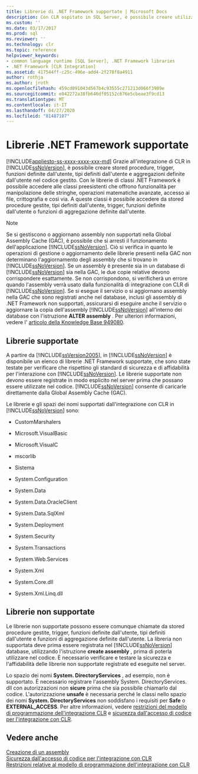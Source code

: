 ```yaml
---
title: Librerie di .NET Framework supportate | Microsoft Docs
description: Con CLR ospitato in SQL Server, è possibile creare utilizzando le librerie di classi .NET Framework supportate e le librerie non supportate registrate con un database.
ms.custom: ''
ms.date: 03/17/2017
ms.prod: sql
ms.reviewer: ''
ms.technology: clr
ms.topic: reference
helpviewer_keywords:
- common language runtime [SQL Server], .NET Framework libraries
- .NET Framework [CLR Integration]
ms.assetid: 417544ff-c25c-496e-add4-2f278f8a4911
author: rothja
ms.author: jroth
ms.openlocfilehash: 459cd091043d567b4c93555c271213d066f3989e
ms.sourcegitcommit: e042272a38fb646df05152c676e5cbeae3f9cd13
ms.translationtype: MT
ms.contentlocale: it-IT
ms.lasthandoff: 04/27/2020
ms.locfileid: "81487107"
---
```

# <a name="supported-net-framework-libraries"></a>Librerie .NET Framework supportate
[!INCLUDE[appliesto-ss-xxxx-xxxx-xxx-md](../../../includes/appliesto-ss-xxxx-xxxx-xxx-md.md)]
  Grazie all'integrazione di CLR in [!INCLUDE[ssNoVersion](../../../includes/ssnoversion-md.md)], è possibile creare stored procedure, trigger, funzioni definite dall'utente, tipi definiti dall'utente e aggregazioni definite dall'utente nel codice gestito. Con le librerie di classi .NET Framework è possibile accedere alle classi preesistenti che offrono funzionalità per manipolazione delle stringhe, operazioni matematiche avanzate, accesso ai file, crittografia e così via. A queste classi è possibile accedere da stored procedure gestite, tipi definiti dall'utente, trigger, funzioni definite dall'utente o funzioni di aggregazione definite dall'utente.  
  
> [!NOTE]  
>  Se si gestiscono o aggiornano assembly non supportati nella Global Assembly Cache (GAC), è possibile che si arresti il funzionamento dell'applicazione [!INCLUDE[ssNoVersion](../../../includes/ssnoversion-md.md)]. Ciò si verifica in quanto le operazioni di gestione o aggiornamento delle librerie presenti nella GAC non determinano l'aggiornamento degli assembly che si trovano in [!INCLUDE[ssNoVersion](../../../includes/ssnoversion-md.md)]. Se un assembly è presente sia in un database di [!INCLUDE[ssNoVersion](../../../includes/ssnoversion-md.md)] sia nella GAC, le due copie relative devono corrispondere esattamente. Se non corrispondono, si verificherà un errore quando l'assembly verrà usato dalla funzionalità di integrazione con CLR di [!INCLUDE[ssNoVersion](../../../includes/ssnoversion-md.md)]. Se si esegue il servizio o si aggiornano assembly nella GAC che sono registrati anche nel database, inclusi gli assembly di .NET Framework non supportati, assicurarsi di eseguire anche il servizio o aggiornare la copia dell'assembly [!INCLUDE[ssNoVersion](../../../includes/ssnoversion-md.md)] all'interno dei database con l'istruzione **ALTER assembly** . Per ulteriori informazioni, vedere l' [articolo della Knowledge Base 949080](https://support.microsoft.com/kb/949080).  
  
## <a name="supported-libraries"></a>Librerie supportate  
 A partire da [!INCLUDE[ssVersion2005](../../../includes/ssversion2005-md.md)], in [!INCLUDE[ssNoVersion](../../../includes/ssnoversion-md.md)] è disponibile un elenco di librerie .NET Framework supportate, che sono state testate per verificare che rispettino gli standard di sicurezza e di affidabilità per l'interazione con [!INCLUDE[ssNoVersion](../../../includes/ssnoversion-md.md)]. Le librerie supportate non devono essere registrate in modo esplicito nel server prima che possano essere utilizzate nel codice. [!INCLUDE[ssNoVersion](../../../includes/ssnoversion-md.md)] consente di caricarle direttamente dalla Global Assembly Cache (GAC).  
  
 Le librerie e gli spazi dei nomi supportati dall'integrazione con CLR in [!INCLUDE[ssNoVersion](../../../includes/ssnoversion-md.md)] sono:  
  
-   CustomMarshalers  
  
-   Microsoft.VisualBasic  
  
-   Microsoft.VisualC  
  
-   mscorlib  
  
-   Sistema  
  
-   System.Configuration  
  
-   System.Data  
  
-   System.Data.OracleClient  
  
-   System.Data.SqlXml  
  
-   System.Deployment  
  
-   System.Security  
  
-   System.Transactions  
  
-   System.Web.Services  
  
-   System.Xml  
  
-   System.Core.dll  
  
-   System.Xml.Linq.dll  
  
## <a name="unsupported-libraries"></a>Librerie non supportate  
 Le librerie non supportate possono essere comunque chiamate da stored procedure gestite, trigger, funzioni definite dall'utente, tipi definiti dall'utente e funzioni di aggregazione definite dall'utente. La libreria non supportata deve prima essere registrata nel [!INCLUDE[ssNoVersion](../../../includes/ssnoversion-md.md)] database, utilizzando l'istruzione **create assembly** , prima di poterla utilizzare nel codice. È necessario verificare e testare la sicurezza e l'affidabilità delle librerie non supportate registrate ed eseguite nel server.  
  
 Lo spazio dei nomi **System. DirectoryServices** , ad esempio, non è supportato. È necessario registrare l'assembly System. DirectoryServices. dll con autorizzazioni non **sicure** prima che sia possibile chiamarlo dal codice. L'autorizzazione **unsafe** è necessaria perché le classi nello spazio dei nomi **System. DirectoryServices** non soddisfano i requisiti per **Safe** o **EXTERNAL_ACCESS**. Per altre informazioni, vedere [restrizioni del modello di programmazione dell'integrazione CLR](../../../relational-databases/clr-integration/database-objects/clr-integration-programming-model-restrictions.md) e [sicurezza dall'accesso di codice per l'integrazione con CLR](../../../relational-databases/clr-integration/security/clr-integration-code-access-security.md).  
  
## <a name="see-also"></a>Vedere anche  
 [Creazione di un assembly](../../../relational-databases/clr-integration/assemblies/creating-an-assembly.md)   
 [Sicurezza dall'accesso di codice per l'integrazione con CLR](../../../relational-databases/clr-integration/security/clr-integration-code-access-security.md)   
 [Restrizioni relative al modello di programmazione dell'integrazione con CLR](../../../relational-databases/clr-integration/database-objects/clr-integration-programming-model-restrictions.md)  
  
  
